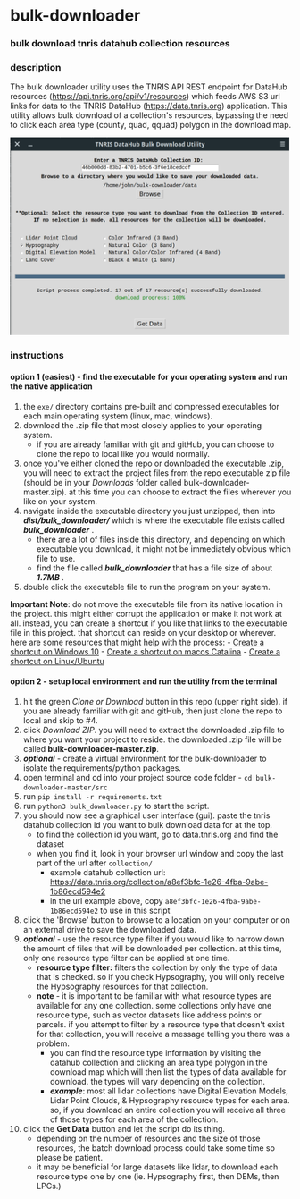 # bulk-downloader
### __bulk download tnris datahub collection resources__

### description
The bulk downloader utility uses the TNRIS API REST endpoint for DataHub resources (https://api.tnris.org/api/v1/resources) which feeds AWS S3 url links for data to the TNRIS DataHub (https://data.tnris.org) application. This utility allows bulk download of a collection's resources, bypassing the need to click each area type (county, quad, qquad) polygon in the download map.

<img src="/resources/images/bulk-downloader-linux.png" width="500">

### instructions

#### option 1 (easiest) - find the executable for your operating system and run the native application

1. the `exe/` directory contains pre-built and compressed executables for each main operating system (linux, mac, windows).
1. download the .zip file that most closely applies to your operating system.
    - if you are already familiar with git and gitHub, you can choose to clone the repo to local like you would normally.
1. once you've either cloned the repo or downloaded the executable .zip, you will need to extract the project files from the repo executable zip file (should be in your *Downloads* folder called bulk-downloader-master.zip). at this time you can choose to extract the files wherever you like on your system.
1. navigate inside the executable directory you just unzipped, then into __*dist/bulk_downloader/*__ which is where the executable file exists called __*bulk_downloader*__ .
    - there are a lot of files inside this directory, and depending on which executable you download, it might not be immediately obvious which file to use.
    - find the file called __*bulk_downloader*__ that has a file size of about __*1.7MB*__ .
1. double click the executable file to run the program on your system.

**Important Note**: do not move the executable file from its native location in the project. this might either corrupt the application or make it not work at all. instead, you can create a shortcut if you like that links to the executable file in this project. that shortcut can reside on your desktop or wherever. here are some resources that might help with the process:
    - [Create a shortcut on Windows 10](https://www.minitool.com/news/create-desktop-shortcut-windows-10-004.html)
    - [Create a shortcut on macos Catalina](https://www.igeeksblog.com/how-to-make-desktop-shortcuts-on-mac/)
    - [Create a shortcut on Linux/Ubuntu](https://itsfoss.com/ubuntu-desktop-shortcut/)


#### option 2 - setup local environment and run the utility from the terminal

1. hit the green *Clone or Download* button in this repo (upper right side). if you are already familiar with git and gitHub, then just clone the repo to local and skip to #4.
2. click *Download ZIP*. you will need to extract the downloaded .zip file to where you want your project to reside. the downloaded .zip file will be called __bulk-downloader-master.zip__.
3. __*optional*__ - create a virtual environment for the bulk-downloader to isolate the requirements/python packages.
4. open terminal and cd into your project source code folder - `cd bulk-downloader-master/src`
5. run `pip install -r requirements.txt`
6. run `python3 bulk_downloader.py` to start the script.
7. you should now see a graphical user interface (gui). paste the tnris datahub collection id you want to bulk download data for at the top.
    - to find the collection id you want, go to data.tnris.org and find the dataset
    - when you find it, look in your browser url window and copy the last part of the url after `collection/`
      - example datahub collection url: https://data.tnris.org/collection/a8ef3bfc-1e26-4fba-9abe-1b86ecd594e2
      - in the url example above, copy `a8ef3bfc-1e26-4fba-9abe-1b86ecd594e2` to use in this script
8. click the 'Browse' button to browse to a location on your computer or on an external drive to save the downloaded data.
9. __*optional*__ - use the resource type filter if you would like to narrow down the amount of files that will be downloaded per collection. at this time, only one resource type filter can be applied at one time.
    - **resource type filter:** filters the collection by only the type of data that is checked. so if you check Hypsography, you will only receive the Hypsography resources for that collection.
    - **note** - it is important to be familiar with what resource types are available for any one collection. some collections only have one resource type, such as vector datasets like address points or parcels. if you attempt to filter by a resource type that doesn't exist for that collection, you will receive a message telling you there was a problem.
      - you can find the resource type information by visiting the datahub collection and clicking an area type polygon in the download map which will then list the types of data available for download. the types will vary depending on the collection.
      - __*example*__: most all lidar collections have Digital Elevation Models, Lidar Point Clouds, & Hypsography resource types for each area. so, if you download an entire collection you will receive all three of those types for each area of the collection.
10. click the **Get Data** button and let the script do its thing.
    - depending on the number of resources and the size of those resources, the batch download process could take some time so please be patient.
    - it may be beneficial for large datasets like lidar, to download each resource type one by one (ie. Hypsography first, then DEMs, then LPCs.)
